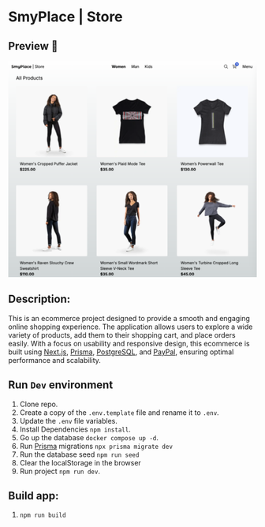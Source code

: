 # SmyPlace | Store

## Preview 📸

![SmyPlace-Store](smyplace-preview.png)

## Description:

This is an ecommerce project designed to provide a smooth and engaging online shopping experience. The application allows users to explore a wide variety of products, add them to their shopping cart, and place orders easily. With a focus on usability and responsive design, this ecommerce is built using [Next.js](https://nextjs.org/), [Prisma](https://www.prisma.io/), [PostgreSQL](https://www.postgresql.org/), and [PayPal](https://www.paypal.com/), ensuring optimal performance and scalability.

## Run `Dev` environment

1. Clone repo.
2. Create a copy of the `.env.template` file and rename it to `.env`.
3. Update the `.env` file variables.
4. Install Dependencies `npm install`.
5. Go up the database `docker compose up -d`.
6. Run [Prisma](https://www.prisma.io/) migrations `npx prisma migrate dev`
7. Run the database seed `npm run seed`
8. Clear the localStorage in the browser
9. Run project `npm run dev`.

## Build app:

1. `npm run build`
